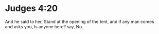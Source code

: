 # Judges 4:20

And he said to her, Stand at the opening of the tent, and if any man comes and asks you, Is anyone here? say, No.
